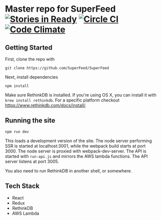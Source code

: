 # Master repo for SuperFeed [![Stories in Ready](https://badge.waffle.io/SuperFeed/SuperFeed.svg?label=ready&title=Ready)](http://waffle.io/SuperFeed/SuperFeed) [![Circle CI](https://circleci.com/gh/SuperFeed/SuperFeed.svg?style=svg)](https://circleci.com/gh/SuperFeed/SuperFeed) [![Code Climate](https://codeclimate.com/github/SuperFeed/SuperFeed/badges/gpa.svg)](https://codeclimate.com/github/SuperFeed/SuperFeed)

## Getting Started

First, clone the repo with

```
git clone https://github.com/SuperFeed/SuperFeed
```

Next, install dependencies

```
npm install
```

Make sure RethinkDB is installed. If you're using OS X, you can install it with `brew install rethinkdb`.
For a specific platform checkout https://www.rethinkdb.com/docs/install/.

## Running the site

```
npm run dev
```

This loads a development version of the site.
The node server performing SSR is started at localhost:3001, while the webpack
build starts at port 3000. The node server is proxied with webpack-dev-server.
The API is started with `run-api.js` and mirrors the AWS lambda functions. The
API server listens at port 3005.

You also need to run RethinkDB in another shell, or somewhere.

## Tech Stack
* React
* Redux
* RethinkDB
* AWS Lambda
